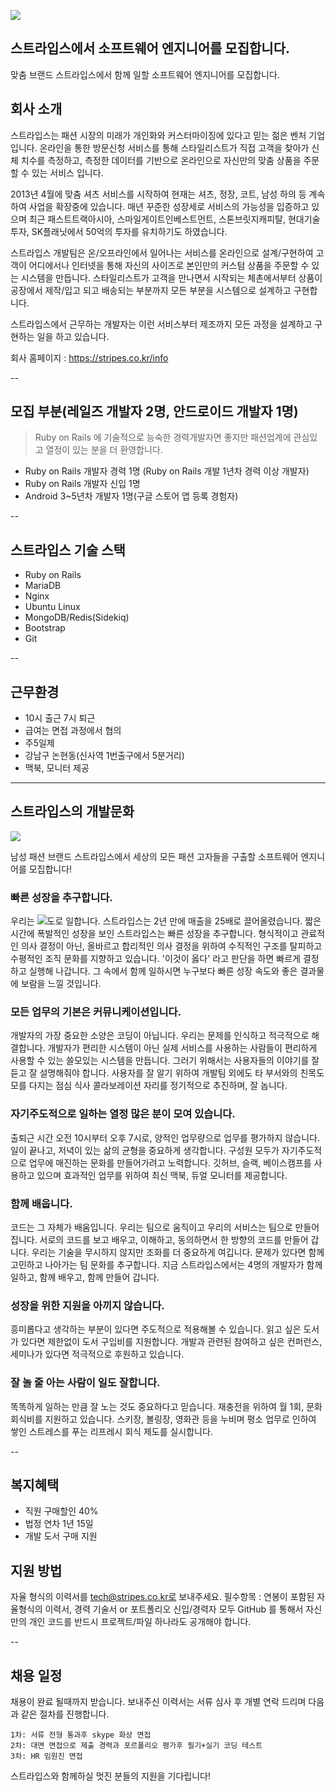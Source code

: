 ![](https://blog.stripes.co.kr/wp-content/uploads/2014/10/senior-rails-developer.jpg)

## 스트라입스에서 소프트웨어 엔지니어를 모집합니다.

맞춤 브랜드 스트라입스에서 함께 일할 소프트웨어 엔지니어를 모집합니다.

## 회사 소개
스트라입스는 패션 시장의 미래가 개인화와 커스터마이징에 있다고 믿는 젊은 벤처 기업입니다. 온라인을 통한 방문신청 서비스를 통해 스타일리스트가 직접 고객을 찾아가 신체 치수를 측정하고, 측정한 데이터를 기반으로 온라인으로 자신만의 맞춤 상품을 주문할 수 있는 서비스 입니다.

2013년 4월에 맞춤 셔츠 서비스를 시작하여 현재는 셔츠, 정장, 코트, 남성 하의 등 계속하여 사업을 확장중에 있습니다. 매년 꾸준한 성장세로 서비스의 가능성을 입증하고 있으며 최근 패스트트랙아시아, 스마일게이트인베스트먼트, 스톤브릿지캐피탈, 현대기술투자, SK플래닛에서 50억의 투자를 유치하기도 하였습니다.

스트라입스 개발팀은 온/오프라인에서 일어나는 서비스를 온라인으로 설계/구현하여 고객이 어디에서나 인터넷을 통해 자신의 사이즈로 본인만의 커스텀 상품을 주문할 수 있는 시스템을 만듭니다. 스타일리스트가 고객을 만나면서 시작되는 체촌에서부터 상품이 공장에서 제작/입고 되고 배송되는 부분까지 모든 부분을 시스템으로 설계하고 구현합니다.

스트라입스에서 근무하는 개발자는 이런 서비스부터 제조까지 모든 과정을 설계하고 구현하는 일을 하고 있습니다.

회사 홈페이지 : https://stripes.co.kr/info

--

## 모집 부분(레일즈 개발자 2명, 안드로이드 개발자 1명)

> Ruby on Rails 에 기술적으로 능숙한 경력개발자면 좋지만 패션업계에 관심있고 열정이 있는 분을 더 환영합니다.

- Ruby on Rails 개발자 경력 1명 (Ruby on Rails 개발 1년차 경력 이상 개발자)
- Ruby on Rails 개발자 신입 1명 
- Android 3~5년차 개발자 1명(구글 스토어 앱 등록 경험자)

--

## 스트라입스 기술 스택

- Ruby on Rails
- MariaDB
- Nginx
- Ubuntu Linux
- MongoDB/Redis(Sidekiq)
- Bootstrap
- Git

--

## 근무환경

- 10시 출근 7시 퇴근
- 급여는 면접 과정에서 협의
- 주5일제
- 강남구 논현동(신사역 1번출구에서 5분거리)
- 맥북, 모니터 제공

---

## 스트라입스의 개발문화

![](http://ibin.co/2Vo9vdAnqHhd)

남성 패션 브랜드 스트라입스에서 세상의 모든 패션 고자들을 구출할 소프트웨어 엔지니어를 모집합니다! 

### 빠른 성장을 추구합니다. 

 우리는 ![](http://ibin.co/2VaOL0Q31n9T)도로 일합니다. 
스트라입스는 2년 만에 매출을 25배로 끌어올렸습니다. 짧은 시간에 폭발적인 성장을 보인 스트라입스는 빠른 성장을 추구합니다. 형식적이고 관료적인 의사 결정이 아닌, 올바르고 합리적인 의사 결정을 위하여 수직적인 구조를 탈피하고 수평적인 조직 문화를 지향하고 있습니다. '이것이 옳다' 라고 판단을 하면 빠르게 결정하고 실행해 나갑니다. 그 속에서 함께 일하시면 누구보다 빠른 성장 속도와 좋은 결과물에 보람을 느낄 것입니다.

### 모든 업무의 기본은 커뮤니케이션입니다.

개발자의 가장 중요한 소양은 코딩이 아닙니다. 우리는 문제를 인식하고 적극적으로 해결합니다. 개발자가 편리한 시스템이 아닌 실제 서비스를 사용하는 사람들이 편리하게 사용할 수 있는 쓸모있는 시스템을 만듭니다. 그러기 위해서는 사용자들의 이야기를 잘 듣고 잘 설명해줘야 합니다. 사용자를 잘 알기 위하여 개발팀 외에도 타 부서와의 친목도모를 다지는 점심 식사 콜라보레이션 자리를 정기적으로 추진하며, 잘 놉니다.   

### 자기주도적으로 일하는 열정 많은 분이 모여 있습니다. 

출퇴근 시간 오전 10시부터 오후 7시로, 양적인 업무량으로 업무를 평가하지 않습니다. 일이 끝나고, 저녁이 있는 삶의 균형을 중요하게 생각합니다. 구성원 모두가 자기주도적으로 업무에 매진하는 문화를 만들어가려고 노력합니다.  깃허브, 슬랙, 베이스캠프를 사용하고 있으며 효과적인 업무를 위하여 최신 맥북, 듀얼 모니터를 제공합니다.

### 함께 배웁니다.

코드는 그 자체가 배움입니다. 우리는 팀으로 움직이고 우리의 서비스는 팀으로 만들어 집니다. 서로의 코드를 보고 배우고, 이해하고, 동의하면서 한 방향의 코드를 만들어 갑니다. 우리는 기술을 무시하지 않지만 조화를 더 중요하게 여깁니다. 문제가 있다면 함께 고민하고 나아가는 팀 문화를 추구합니다. 지금 스트라입스에서는 4명의 개발자가 함께 일하고, 함께 배우고, 함께 만들어 갑니다. 

### 성장을 위한 지원을 아끼지 않습니다.

흥미롭다고 생각하는 부분이 있다면 주도적으로 적용해볼 수 있습니다. 읽고 싶은 도서가 있다면 제한없이 도서 구입비를 지원합니다. 개발과 관련된 참여하고 싶은 컨퍼런스, 세미나가 있다면 적극적으로 후원하고 있습니다. 

### 잘 놀 줄 아는 사람이 일도 잘합니다.  

똑똑하게 일하는 만큼 잘 노는 것도 중요하다고 믿습니다. 재충전을 위하여 월 1회, 문화 회식비를 지원하고 있습니다. 스키장, 볼링장, 영화관 등을 누비며 평소 업무로 인하여 쌓인 스트레스를 푸는 리프레시 회식 제도를 실시합니다.   

--

## 복지혜택

- 직원 구매할인 40%
- 법정 연차 1년 15일
- 개발 도서 구매 지원

## 지원 방법

자율 형식의 이력서를 tech@stripes.co.kr로 보내주세요.
필수항목 : 연봉이 포함된 자율형식의 이력서, 경력 기술서 or 포트폴리오
신입/경력자 모두 GitHub 를 통해서 자신만의 개인 코드를 반드시 프로젝트/파일 하나라도 공개해야 합니다.

--

## 채용 일정

채용이 완료 될때까지 받습니다. 보내주신 이력서는 서류 심사 후 개별 연락 드리며 다음과 같은 절차를 진행합니다. 

```
1차: 서류 전형 통과후 skype 화상 면접
2차: 대면 면접으로 제출 경력과 포르폴리오 평가후 필기+실기 코딩 테스트
3차: HR 임원진 면접
```

스트라입스와 함께하실 멋진 분들의 지원을 기다립니다!


